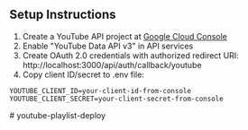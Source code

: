 ## Setup Instructions
1. Create a YouTube API project at [Google Cloud Console](https://console.cloud.google.com/)
2. Enable "YouTube Data API v3" in API services
3. Create OAuth 2.0 credentials with authorized redirect URI: http://localhost:3000/api/auth/callback/youtube
4. Copy client ID/secret to .env file:
```
YOUTUBE_CLIENT_ID=your-client-id-from-console
YOUTUBE_CLIENT_SECRET=your-client-secret-from-console
```
#   y o u t u b e - p l a y l i s t - d e p l o y  
 
